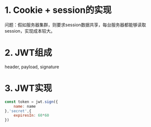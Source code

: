# 1. Cookie + session的实现
问题：假如服务器集群，则要求session数据共享，每台服务器都能够读取session，实现成本较大。

# 2. JWT组成
header, payload, signature

# 3. JWT实现
```js
const token = jwt.sign({
    name: name
},'secret',{
    expiresIn: 60*60
})
```